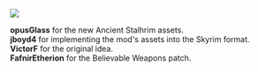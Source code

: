 ![](https://raw.githubusercontent.com/PierreDespereaux/PierreDespereaux/master/assets/images/banners/Credits.png)

**opusGlass** for the new Ancient Stalhrim assets.\
**jboyd4** for implementing the mod's assets into the Skyrim format.\
**VictorF** for the original idea.\
**FafnirEtherion** for the Believable Weapons patch.
